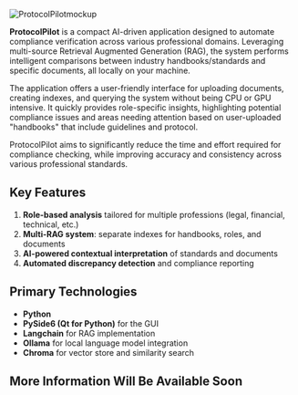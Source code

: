 ![ProtocolPilotmockup](https://github.com/user-attachments/assets/39283acd-9fba-44f9-bc1f-9bccef948891)

**ProtocolPilot** is a compact AI-driven application designed to automate compliance verification across various professional domains. Leveraging multi-source Retrieval Augmented Generation (RAG), the system performs intelligent comparisons between industry handbooks/standards and specific documents, all locally on your machine.

The application offers a user-friendly interface for uploading documents, creating indexes, and querying the system without being CPU or GPU intensive. It quickly provides role-specific insights, highlighting potential compliance issues and areas needing attention based on user-uploaded "handbooks" that include guidelines and protocol.

ProtocolPilot aims to significantly reduce the time and effort required for compliance checking, while improving accuracy and consistency across various professional standards.

## Key Features

1. **Role-based analysis** tailored for multiple professions (legal, financial, technical, etc.)
2. **Multi-RAG system**: separate indexes for handbooks, roles, and documents
3. **AI-powered contextual interpretation** of standards and documents
4. **Automated discrepancy detection** and compliance reporting

## Primary Technologies

- **Python**
- **PySide6 (Qt for Python)** for the GUI
- **Langchain** for RAG implementation
- **Ollama** for local language model integration
- **Chroma** for vector store and similarity search

## More Information Will Be Available Soon
